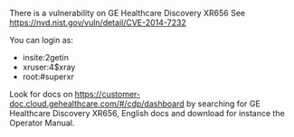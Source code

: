
There is a vulnerability on GE Healthcare Discovery XR656
See https://nvd.nist.gov/vuln/detail/CVE-2014-7232

You can login as:

- insite:2getin
- xruser:4$xray
- root:#superxr

Look for docs on
https://customer-doc.cloud.gehealthcare.com/#/cdp/dashboard
by searching for GE Healthcare Discovery XR656, English docs and download for instance the Operator Manual.

